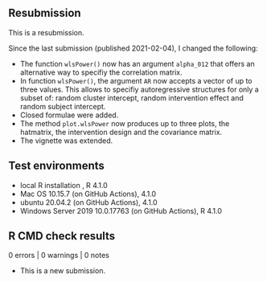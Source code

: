 
## Resubmission

This is a resubmission.

Since the last submission (published 2021-02-04), I changed the following:

* The function `wlsPower()` now has an argument `alpha_012` that offers an alternative
way to specifiy the correlation matrix.
* In function `wlsPower()`, the argument `AR` now accepts a vector of up to three values. 
This allows to specifiy autoregressive structures for only a subset of: random cluster intercept, 
random intervention effect and random subject intercept. 
* Closed formulae were added. 
* The method `plot.wlsPower` now produces up to three plots, the hatmatrix, the intervention design and the covariance matrix.
* The vignette was extended.


## Test environments

* local R installation , R 4.1.0
* Mac OS 10.15.7 (on GitHub Actions), 4.1.0
* ubuntu 20.04.2 (on GitHub Actions), 4.1.0
* Windows Server 2019 10.0.17763 (on GitHub Actions), R 4.1.0

## R CMD check results

0 errors | 0 warnings | 0 notes

* This is a new submission.
